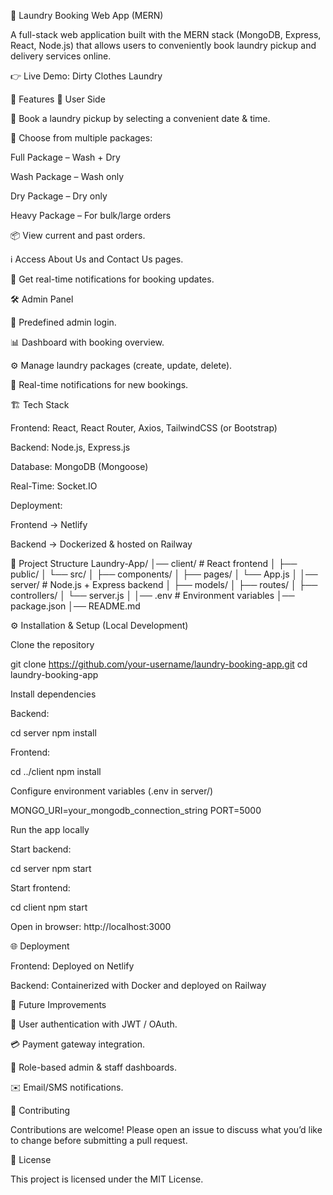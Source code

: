 🧺 Laundry Booking Web App (MERN)

A full-stack web application built with the MERN stack (MongoDB, Express, React, Node.js) that allows users to conveniently book laundry pickup and delivery services online.

👉 Live Demo: Dirty Clothes Laundry

🚀 Features
👤 User Side

📝 Book a laundry pickup by selecting a convenient date & time.

🧩 Choose from multiple packages:

Full Package – Wash + Dry

Wash Package – Wash only

Dry Package – Dry only

Heavy Package – For bulk/large orders

📦 View current and past orders.

ℹ️ Access About Us and Contact Us pages.

🔔 Get real-time notifications for booking updates.

🛠️ Admin Panel

🔑 Predefined admin login.

📊 Dashboard with booking overview.

⚙️ Manage laundry packages (create, update, delete).

🔔 Real-time notifications for new bookings.

🏗️ Tech Stack

Frontend: React, React Router, Axios, TailwindCSS (or Bootstrap)

Backend: Node.js, Express.js

Database: MongoDB (Mongoose)

Real-Time: Socket.IO

Deployment:

Frontend → Netlify

Backend → Dockerized & hosted on Railway

📂 Project Structure
Laundry-App/
│── client/          # React frontend
│   ├── public/ 
│   └── src/
│       ├── components/
│       ├── pages/
│       └── App.js
│
│── server/          # Node.js + Express backend
│   ├── models/
│   ├── routes/
│   ├── controllers/
│   └── server.js
│
│── .env             # Environment variables
│── package.json
│── README.md

⚙️ Installation & Setup (Local Development)

Clone the repository

git clone https://github.com/your-username/laundry-booking-app.git
cd laundry-booking-app


Install dependencies

Backend:

cd server
npm install


Frontend:

cd ../client
npm install


Configure environment variables (.env in server/)

MONGO_URI=your_mongodb_connection_string
PORT=5000


Run the app locally

Start backend:

cd server
npm start


Start frontend:

cd client
npm start


Open in browser: http://localhost:3000

🌐 Deployment

Frontend: Deployed on Netlify

Backend: Containerized with Docker and deployed on Railway

🚧 Future Improvements

🔐 User authentication with JWT / OAuth.

💳 Payment gateway integration.

👥 Role-based admin & staff dashboards.

✉️ Email/SMS notifications.

🤝 Contributing

Contributions are welcome! Please open an issue to discuss what you’d like to change before submitting a pull request.

📜 License

This project is licensed under the MIT License.

